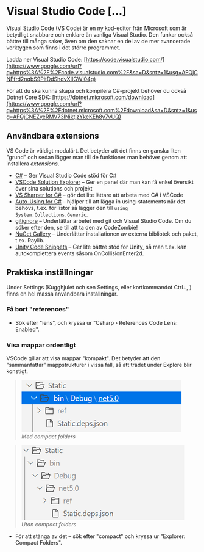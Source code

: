 # Visual Studio Code \[…\]

Visual Studio Code \(VS Code\) är en ny kod-editor från Microsoft som är betydligt snabbare och enklare än vanliga Visual Studio. Den funkar också bättre till många saker, även om den saknar en del av de mer avancerade verktygen som finns i det större programmet.

Ladda ner Visual Studio Code: [https://code.visualstudio.com/](https://www.google.com/url?q=https%3A%2F%2Fcode.visualstudio.com%2F&sa=D&sntz=1&usg=AFQjCNFfrd2nqbS9PitDdShdvXIIGWl04g)

För att du ska kunna skapa och kompilera C\#-projekt behöver du också Dotnet Core SDK: [https://dotnet.microsoft.com/download](https://www.google.com/url?q=https%3A%2F%2Fdotnet.microsoft.com%2Fdownload&sa=D&sntz=1&usg=AFQjCNEZyeRMV73INiktjzYkeKEh8y7vUQ)

## Användbara extensions

VS Code är väldigt modulärt. Det betyder att det finns en ganska liten "grund" och sedan lägger man till de funktioner man behöver genom att installera _extensions_.

* [C\#](https://www.google.com/url?q=https%3A%2F%2Fmarketplace.visualstudio.com%2Fitems%3FitemName%3Dms-vscode.csharp&sa=D&sntz=1&usg=AFQjCNGOzgSFj14Pbd9ut66JAvh0loJsEw) – Ger Visual Studio Code stöd för C\#
* [VSCode Solution Explorer](https://www.google.com/url?q=https%3A%2F%2Fmarketplace.visualstudio.com%2Fitems%3FitemName%3Dfernandoescolar.vscode-solution-explorer&sa=D&sntz=1&usg=AFQjCNGrjx53ssn_Mj8MSoVXhjH6YQfAig) – Ger en panel där man kan få enkel översikt över sina solutions och projekt
* [VS Sharper for C\#](https://www.google.com/url?q=https%3A%2F%2Fmarketplace.visualstudio.com%2Fitems%3FitemName%3Deservice-online.vs-sharper&sa=D&sntz=1&usg=AFQjCNFDXsmYvQKXt1e_mMjIz7bylUL2Cw) – gör det lite lättare att arbeta med C\# i VSCode
* [Auto-Using for C\#](https://marketplace.visualstudio.com/items?itemName=Fudge.auto-using) – hjälper till att lägga in using-statements när det behövs, t.ex. för listor så lägger den till `using System.Collections.Generic`.
* [gitignore](https://www.google.com/url?q=https%3A%2F%2Fmarketplace.visualstudio.com%2Fitems%3FitemName%3Dcodezombiech.gitignore&sa=D&sntz=1&usg=AFQjCNHu8aUEHuuoWIdAZQcCdvDqnSWhSQ) – Underlättar arbetet med git och Visual Studio Code. Om du söker efter den, se till att ta den av CodeZombie!
* [NuGet Gallery](https://www.google.com/url?q=https%3A%2F%2Fmarketplace.visualstudio.com%2Fitems%3FitemName%3Dpatcx.vscode-nuget-gallery&sa=D&sntz=1&usg=AFQjCNGESnjNCe20EX_KwyQS6_sTUBYv5A) – Underlättar installationen av externa bibliotek och paket, t.ex. Raylib.
* [Unity Code Snippets](https://www.google.com/url?q=https%3A%2F%2Fmarketplace.visualstudio.com%2Fitems%3FitemName%3Dkleber-swf.unity-code-snippets&sa=D&sntz=1&usg=AFQjCNE2u9WLWN19d7xU6mnIDKhKTjGKsQ) – Ger lite bättre stöd för Unity, så man t.ex. kan autokomplettera events såsom OnCollisionEnter2d.

## Praktiska inställningar

Under Settings \(Kugghjulet och sen Settings, eller kortkommandot Ctrl+, \) finns en hel massa användbara inställningar.

### Få bort "references"

* Sök efter "lens", och kryssa ur "Csharp › References Code Lens: Enabled".

### Visa mappar ordentligt

VSCode gillar att visa mappar "kompakt". Det betyder att den "sammanfattar" mappstrukturer i vissa fall, så att trädet under Explore blir konstigt.

> ![](../../.gitbook/assets/image%20%2827%29.png)   
> _Med compact folders_

> ![](../../.gitbook/assets/image%20%2826%29.png)   
> _Utan compact folders_

* För att stänga av det – sök efter "compact" och kryssa ur "Explorer: Compact Folders".

